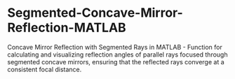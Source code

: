 # Segmented-Concave-Mirror-Reflection-MATLAB
 Concave Mirror Reflection with Segmented Rays in MATLAB - Function for calculating and visualizing reflection angles of parallel rays focused through segmented concave mirrors, ensuring that the reflected rays converge at a consistent focal distance.
